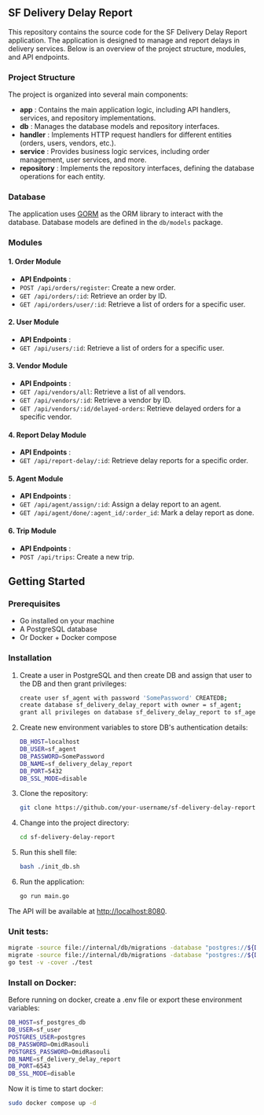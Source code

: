 ## SF Delivery Delay Report

This repository contains the source code for the SF Delivery Delay Report application. The application is designed to manage and report delays in delivery services. Below is an overview of the project structure, modules, and API endpoints.

### Project Structure

The project is organized into several main components:

* **app** : Contains the main application logic, including API handlers, services, and repository implementations.
* **db** : Manages the database models and repository interfaces.
* **handler** : Implements HTTP request handlers for different entities (orders, users, vendors, etc.).
* **service** : Provides business logic services, including order management, user services, and more.
* **repository** : Implements the repository interfaces, defining the database operations for each entity.

### Database

The application uses [GORM](https://gorm.io/) as the ORM library to interact with the database. Database models are defined in the `db/models` package.

### Modules

#### 1. Order Module

* **API Endpoints** :
* `POST /api/orders/register`: Create a new order.
* `GET /api/orders/:id`: Retrieve an order by ID.
* `GET /api/orders/user/:id`: Retrieve a list of orders for a specific user.

#### 2. User Module

* **API Endpoints** :
* `GET /api/users/:id`: Retrieve a list of orders for a specific user.

#### 3. Vendor Module

* **API Endpoints** :
* `GET /api/vendors/all`: Retrieve a list of all vendors.
* `GET /api/vendors/:id`: Retrieve a vendor by ID.
* `GET /api/vendors/:id/delayed-orders`: Retrieve delayed orders for a specific vendor.

#### 4. Report Delay Module

* **API Endpoints** :
* `GET /api/report-delay/:id`: Retrieve delay reports for a specific order.

#### 5. Agent Module

* **API Endpoints** :
* `GET /api/agent/assign/:id`: Assign a delay report to an agent.
* `GET /api/agent/done/:agent_id/:order_id`: Mark a delay report as done.

#### 6. Trip Module

* **API Endpoints** :
* `POST /api/trips`: Create a new trip.

## Getting Started

### Prerequisites

- Go installed on your machine
- A PostgreSQL database
- Or Docker + Docker compose

### Installation

1. Create a user in PostgreSQL and then create DB and assign that user to the DB and then grant privileges:

   ```bash
   create user sf_agent with password 'SomePassword' CREATEDB;
   create database sf_delivery_delay_report with owner = sf_agent;
   grant all privileges on database sf_delivery_delay_report to sf_agent;
   ```
2. Create new environment variables to store DB's authentication details:

   ```bash
   DB_HOST=localhost
   DB_USER=sf_agent
   DB_PASSWORD=SomePassword
   DB_NAME=sf_delivery_delay_report
   DB_PORT=5432
   DB_SSL_MODE=disable
   ```
3. Clone the repository:

   ```bash
   git clone https://github.com/your-username/sf-delivery-delay-report.git
   ```
4. Change into the project directory:

   ```bash
   cd sf-delivery-delay-report
   ```
5. Run this shell file:

   ```bash
   bash ./init_db.sh
   ```
6. Run the application:

   ```bash
   go run main.go
   ```

The API will be available at [http://localhost:8080](http://localhost:8080/).

### Unit tests:

```bash
migrate -source file://internal/db/migrations -database "postgres://${DB_USER}:${DB_PASSWORD}@${DB_HOST}/${DB_NAME}?sslmode=${DB_SSL_MODE}" down -all
migrate -source file://internal/db/migrations -database "postgres://${DB_USER}:${DB_PASSWORD}@${DB_HOST}/${DB_NAME}?sslmode=${DB_SSL_MODE}" up
go test -v -cover ./test
```

### Install on Docker:

Before running on docker, create a .env file or export these environment variables:

```bash
DB_HOST=sf_postgres_db
DB_USER=sf_user
POSTGRES_USER=postgres
DB_PASSWORD=OmidRasouli
POSTGRES_PASSWORD=OmidRasouli
DB_NAME=sf_delivery_delay_report
DB_PORT=6543
DB_SSL_MODE=disable

```

Now it is time to start docker:

```bash
sudo docker compose up -d
```
